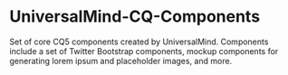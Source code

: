 UniversalMind-CQ-Components
===========================

Set of core CQ5 components created by UniversalMind. Components include a set of Twitter Bootstrap components, mockup components for generating lorem ipsum and placeholder images, and more.